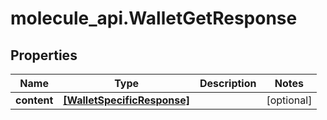 # molecule_api.WalletGetResponse

## Properties
Name | Type | Description | Notes
------------ | ------------- | ------------- | -------------
**content** | [**[WalletSpecificResponse]**](WalletSpecificResponse.md) |  | [optional] 


